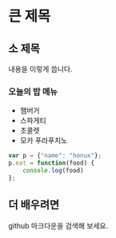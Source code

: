 # 큰 제목

## 소 제목

내용을 이렇게 씁니다.

### 오늘의 밥 메뉴

- 햄버거
- 스파게티
- 초콜렛
- 모카 푸라푸치노

```javascript
var p = {"name": "honux"};
p.eat = function(food) {
    console.log(food)
};
```

## 더 배우려면

github 마크다운을 검색해 보세요. 